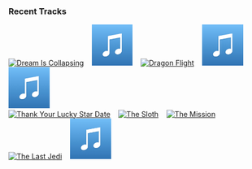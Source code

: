 ### Recent Tracks
[<img src='https://lastfm.freetls.fastly.net/i/u/300x300/899ae404dc224d70bc8e6a5224c803f4.png' width='16%' height='16%' alt='Dream Is Collapsing'>](https://www.last.fm/music/hans%2bzimmer/_/dream%2bis%2bcollapsing)&nbsp;&nbsp;&nbsp;&nbsp;[<img src='https://github.com/atfinke/atfinke/blob/master/placeholder.jpeg?raw=true' width='16%' height='16%' alt='Infinity War'>](https://www.last.fm/music/alan%2bsilvestri/_/infinity%2bwar)&nbsp;&nbsp;&nbsp;&nbsp;[<img src='https://lastfm.freetls.fastly.net/i/u/300x300/9d68f128eb1b4a8f9f1d17519f95dd97.png' width='16%' height='16%' alt='Dragon Flight'>](https://www.last.fm/music/alexandre%2bdesplat/_/dragon%2bflight)&nbsp;&nbsp;&nbsp;&nbsp;[<img src='https://github.com/atfinke/atfinke/blob/master/placeholder.jpeg?raw=true' width='16%' height='16%' alt='Guilty of Being Innocent of Being Jack Sparrow - From "Pirates of the Caribbean: On Stranger Tides"/Score'>](https://www.last.fm/music/hans%2bzimmer/_/guilty%2bof%2bbeing%2binnocent%2bof%2bbeing%2bjack%2bsparrow%2b-%2bfrom%2b%2522pirates%2bof%2bthe%2bcaribbean%253a%2bon%2bstranger%2btides%2522%252fscore)&nbsp;&nbsp;&nbsp;&nbsp;[<img src='https://github.com/atfinke/atfinke/blob/master/placeholder.jpeg?raw=true' width='16%' height='16%' alt='The Turbomater - From "Cars 2"/Score'>](https://www.last.fm/music/michael%2bgiacchino/_/the%2bturbomater%2b-%2bfrom%2b%2522cars%2b2%2522%252fscore)&nbsp;&nbsp;&nbsp;&nbsp;<br>[<img src='https://lastfm.freetls.fastly.net/i/u/300x300/0d3347d8a11a61730d3f85d7175484fa.png' width='16%' height='16%' alt='Thank Your Lucky Star Date'>](https://www.last.fm/music/michael%2bgiacchino/_/thank%2byour%2blucky%2bstar%2bdate)&nbsp;&nbsp;&nbsp;&nbsp;[<img src='https://lastfm.freetls.fastly.net/i/u/300x300/7c19c957815d4dbfddaaf3a6662e16e2.png' width='16%' height='16%' alt='The Sloth'>](https://www.last.fm/music/jacob%2bshea/_/the%2bsloth)&nbsp;&nbsp;&nbsp;&nbsp;[<img src='https://lastfm.freetls.fastly.net/i/u/300x300/af8dc9425f9e4077996eaea84cede896.png' width='16%' height='16%' alt='The Mission'>](https://www.last.fm/music/alexandre%2bdesplat/_/the%2bmission)&nbsp;&nbsp;&nbsp;&nbsp;[<img src='https://lastfm.freetls.fastly.net/i/u/300x300/bd0cfbae16bc951457828a020d972829.png' width='16%' height='16%' alt='The Last Jedi'>](https://www.last.fm/music/john%2bwilliams/_/the%2blast%2bjedi)&nbsp;&nbsp;&nbsp;&nbsp;[<img src='https://github.com/atfinke/atfinke/blob/master/placeholder.jpeg?raw=true' width='16%' height='16%' alt='Burying the Dead'>](https://www.last.fm/music/kevin%2bkiner/_/burying%2bthe%2bdead)&nbsp;&nbsp;&nbsp;&nbsp;<br>